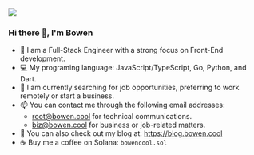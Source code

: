 <div>
<picture>
  <source
    srcset="https://github-readme-stats.vercel.app/api?username=bowencool&show_icons=true&count_private=true&show=discussions_started&theme=github_dark"
    media="(prefers-color-scheme: dark)"
  />
  <source
    srcset="https://github-readme-stats.vercel.app/api?username=bowencool&show_icons=true&count_private=true&show=discussions_started"
    media="(prefers-color-scheme: light), (prefers-color-scheme: no-preference)"
  />
  <img src="https://github-readme-stats.vercel.app/api?username=bowencool&show_icons=true&count_private=true&show=discussions_started" />
</picture>
  
<!-- 
<picture>
  <source
    srcset="https://github-readme-stats.vercel.app/api/top-langs/?username=bowencool&layout=compact&langs_count=10&theme=github_dark"
    media="(prefers-color-scheme: dark)"
  />
  <source
    srcset="https://github-readme-stats.vercel.app/api/top-langs/?username=bowencool&layout=compact&langs_count=10"
    media="(prefers-color-scheme: light), (prefers-color-scheme: no-preference)"
  />
  <img align="right" src="https://github-readme-stats.vercel.app/api/top-langs/?username=bowencool&layout=compact" />
</picture>
-->
</div> 

### Hi there 👋, I'm Bowen

- 🦄 I am a Full-Stack Engineer with a strong focus on Front-End development.
- 💻 My programing language: JavaScript/TypeScript, Go, Python, and Dart.
- 🔭 I am currently searching for job opportunities, preferring to work remotely or start a business.
- 📫 You can contact me through the following email addresses:
  - root@bowen.cool for technical communications.
  - biz@bowen.cool for business or job-related matters.
- 🔗 You can also check out my blog at: <https://blog.bowen.cool>
- ☕ Buy me a coffee on Solana: `bowencool.sol`
<!-- 
- 🌱 I am currently working to enhance my English proficiency. 
- 😂 I am a person who has been laid off 3 times but still loves programming.
- 🙅‍♂️ I would not consider any job that requires "996" unless the pay is very high.
-->
